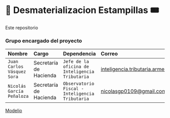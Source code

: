 # 🎫 Desmaterializacion Estampillas 🎟

Este repositorio


### Grupo encargado del proyecto
| Nombre |   Cargo  | Dependencia | Correo                |
| :-------- | :------- | :-------  | :------------------------- |
| `Juan Carlos Vásquez Sora` | Secretaría de Hacienda | `Jefe de la oficina de Inteligencia Tributaria` | inteligencia.tributaria.armenia@gmail.com |
| `Nicolás García Peñaloza` | Secretaría de Hacienda | `Observatorio Fiscal - Inteligencia Tributaria ` | nicolasgp0109@gmail.com |


[Modelio](https://www.modelio.org/index.htm)

